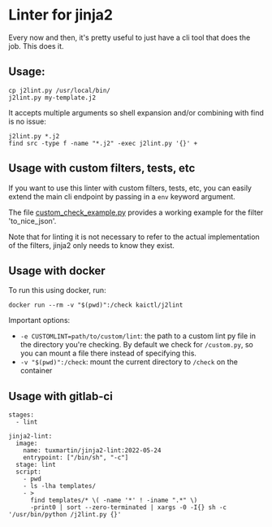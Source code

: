 # Linter for jinja2 #

Every now and then, it's pretty useful to just have a cli tool that does the job. This does it.

## Usage: ##
```
cp j2lint.py /usr/local/bin/
j2lint.py my-template.j2
```

It accepts multiple arguments so shell expansion and/or combining with find is no issue:

```
j2lint.py *.j2
find src -type f -name "*.j2" -exec j2lint.py '{}' +
```

## Usage with custom filters, tests, etc ##

If you want to use this linter with custom filters, tests, etc, you can easily
extend the main cli endpoint by passing in a `env` keyword argument.

The file [custom_check_example.py](custom_check_example.py) provides a working example for the filter
'to_nice_json'.

Note that for linting it is not necessary to refer to the actual implementation
of the filters, jinja2 only needs to know they exist.

## Usage with docker ##

To run this using docker, run:

```
docker run --rm -v "$(pwd)":/check kaictl/j2lint
```

Important options:

* `-e CUSTOMLINT=path/to/custom/lint`: the path to a custom lint py file in the directory you're checking.
  By default we check for `/custom.py`, so you can mount a file there instead of specifying this.
* `-v "$(pwd)":/check`: mount the current directory to `/check` on the container

## Usage with gitlab-ci

```
stages:
  - lint

jinja2-lint:
  image:
    name: tuxmartin/jinja2-lint:2022-05-24
    entrypoint: ["/bin/sh", "-c"]
  stage: lint
  script:
    - pwd
    - ls -lha templates/
    - >
      find templates/* \( -name '*' ! -iname ".*" \)
      -print0 | sort --zero-terminated | xargs -0 -I{} sh -c  '/usr/bin/python /j2lint.py {}'
```
